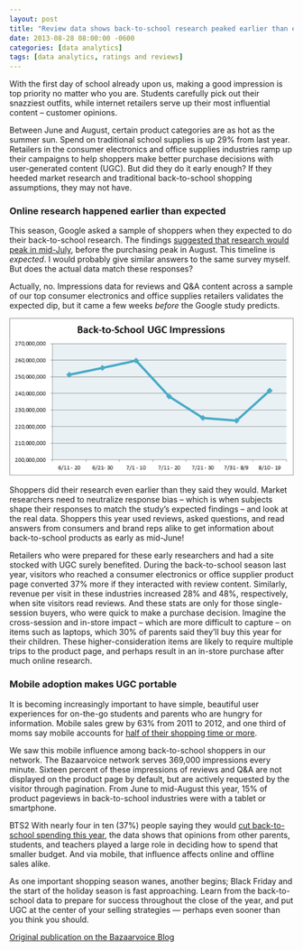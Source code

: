 ```yaml
---
layout: post
title: "Review data shows back-to-school research peaked earlier than expected"
date: 2013-08-28 08:00:00 -0600
categories: [data analytics]
tags: [data analytics, ratings and reviews]
---
```

With the first day of school already upon us, making a good impression is top priority no matter who you are. Students carefully pick out their snazziest outfits, while internet retailers serve up their most influential content – customer opinions.

Between June and August, certain product categories are as hot as the summer sun. Spend on traditional school supplies is up 29% from last year. Retailers in the consumer electronics and office supplies industries ramp up their campaigns to help shoppers make better purchase decisions with user-generated content (UGC). But did they do it early enough? If they heeded market research and traditional back-to-school shopping assumptions, they may not have.

### Online research happened earlier than expected

This season, Google asked a sample of shoppers when they expected to do their back-to-school research. The findings <a href="http://googleshopping.blogspot.com/2013/07/trending-for-back-to-school-one.html" target="_blank">suggested that research would peak in mid-July</a>, before the purchasing peak in August. This timeline is _expected_. I would probably give similar answers to the same survey myself. But does the actual data match these responses?

Actually, no. Impressions data for reviews and Q&A content across a sample of our top consumer electronics and office supplies retailers validates the expected dip, but it came a few weeks _before_ the Google study predicts.

![Impressions trended](/images/BTS1.png)

Shoppers did their research even earlier than they said they would. Market researchers need to neutralize response bias – which is when subjects shape their responses to match the study’s expected findings – and look at the real data. Shoppers this year used reviews, asked questions, and read answers from consumers and brand reps alike to get information about back-to-school products as early as mid-June!

Retailers who were prepared for these early researchers and had a site stocked with UGC surely benefited. During the back-to-school season last year, visitors who reached a consumer electronics or office supplier product page converted 37% more if they interacted with review content. Similarly, revenue per visit in these industries increased 28% and 48%, respectively, when site visitors read reviews. And these stats are only for those single-session buyers, who were quick to make a purchase decision. Imagine the cross-session and in-store impact – which are more difficult to capture – on items such as laptops, which 30% of parents said they’ll buy this year for their children. These higher-consideration items are likely to require multiple trips to the product page, and perhaps result in an in-store purchase after much online research.

### Mobile adoption makes UGC portable

It is becoming increasingly important to have simple, beautiful user experiences for on-the-go students and parents who are hungry for information. Mobile sales grew by 63% from 2011 to 2012, and one third of moms say mobile accounts for <a href="http://blog.bazaarvoice.com/2013/08/21/how-social-drives-holiday-sales-and-builds-to-a-great-2014/" target="_blank">half of their shopping time or more</a>.

We saw this mobile influence among back-to-school shoppers in our network. The Bazaarvoice network serves 369,000 impressions every minute. Sixteen percent of these impressions of reviews and Q&A are not displayed on the product page by default, but are actively requested by the visitor through pagination. From June to mid-August this year, 15% of product pageviews in back-to-school industries were with a tablet or smartphone.

BTS2
With nearly four in ten (37%) people saying they would <a href="http://adage.com/article/news/july-i-back-school-ads/242979/" target="_blank">cut back-to-school spending this year</a>, the data shows that opinions from other parents, students, and teachers played a large role in deciding how to spend that smaller budget. And via mobile, that influence affects online and offline sales alike.

As one important shopping season wanes, another begins; Black Friday and the start of the holiday season is fast approaching. Learn from the back-to-school data to prepare for success throughout the close of the year, and put UGC at the center of your selling strategies — perhaps even sooner than you think you should.

<a href="http://blog.bazaarvoice.com/2013/08/28/review-data-shows-back-to-school-research-peaked-earlier-than-expected/" target="_blank" title="Bazaarvoice Blog">Original publication on the Bazaarvoice Blog</a>

